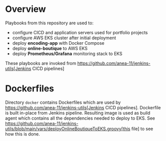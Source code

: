 # Overview

Playbooks from this repository are used to:  

- configure CICD and application servers used for portfolio projects
- configure AWS EKS cluster after initial deployment
- deploy **encoding-app** with Docker Compose
- deploy **online-boutique** to AWS EKS
- deploy **Prometheus/Grafana** monitoring stack to EKS

These playbooks are invoked from https://github.com/anea-11/jenkins-utils[Jenkins CICD pipelines]

# Dockerfiles

Directory `docker` contains Dockerfiles which are used by https://github.com/anea-11/jenkins-utils[Jenkins CICD pipelines]. Dockerfile is built in-place from Jenkins pipeline. Resulting image is used as build agent which contains all the dependencies needed to deploy to EKS. See https://github.com/anea-11/jenkins-utils/blob/main/vars/deployOnlineBoutiqueToEKS.groovy[this file] to see how this is done.
